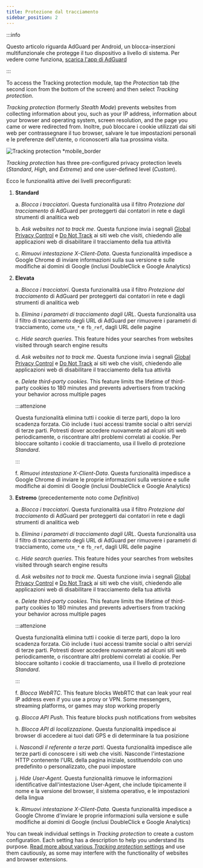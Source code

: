 ```yaml
---
title: Protezione dal tracciamento
sidebar_position: 2
---
```


:::info

Questo articolo riguarda AdGuard per Android, un blocca-inserzioni multifunzionale che protegge il tuo dispositivo a livello di sistema. Per vedere come funziona, [scarica l'app di AdGuard](https://agrd.io/download-kb-adblock)

:::

To access the Tracking protection module, tap the _Protection_ tab (the second icon from the bottom of the screen) and then select _Tracking protection_.

_Tracking protection_ (formerly _Stealth Mode_) prevents websites from collecting information about you, such as your IP address, information about your browser and operating system, screen resolution, and the page you came or were redirected from. Inoltre, può bloccare i cookie utilizzati dai siti web per contrassegnare il tuo browser, salvare le tue impostazioni personali e le preferenze dell'utente, o riconoscerti alla tua prossima visita.

![Tracking protection \*mobile_border](https://cdn.adtidy.org/content/kb/ad_blocker/android/features/tracking_protection.png)

_Tracking protection_ has three pre-configured privacy protection levels (_Standard_, _High_, and _Extreme_) and one user-defined level (_Custom_).

Ecco le funzionalità attive dei livelli preconfigurati:

1. **Standard**

   a. _Blocca i tracciatori_. Questa funzionalità usa il filtro _Protezione dal tracciamento_ di AdGuard per proteggerti dai contatori in rete e dagli strumenti di analitica web

   b. _Ask websites not to track me_. Questa funzione invia i segnali [Global Privacy Control](https://globalprivacycontrol.org/) e [Do Not Track](https://en.wikipedia.org/wiki/Do_Not_Track) ai siti web che visiti, chiedendo alle applicazioni web di disabilitare il tracciamento della tua attività

   c. _Rimuovi intestazione X-Client-Data_. Questa funzionalità impedisce a Google Chrome di inviare informazioni sulla sua versione e sulle modifiche ai domini di Google (inclusi DoubleClick e Google Analytics)

2. **Elevata**

   a. _Blocca i tracciatori_. Questa funzionalità usa il filtro _Protezione dal tracciamento_ di AdGuard per proteggerti dai contatori in rete e dagli strumenti di analitica web

   b. _Elimina i parametri di tracciamento dagli URL_. Questa funzionalità usa il filtro di tracciamento degli URL di AdGuard per rimuovere i parametri di tracciamento, come `utm_*` e `fb_ref`, dagli URL delle pagine

   c. _Hide search queries_. This feature hides your searches from websites visited through search engine results

   d. _Ask websites not to track me_. Questa funzione invia i segnali [Global Privacy Control](https://globalprivacycontrol.org/) e [Do Not Track](https://en.wikipedia.org/wiki/Do_Not_Track) ai siti web che visiti, chiedendo alle applicazioni web di disabilitare il tracciamento della tua attività

   e. _Delete third-party cookies_. This feature limits the lifetime of third-party cookies to 180 minutes and prevents advertisers from tracking your behavior across multiple pages

   :::attenzione

   Questa funzionalità elimina tutti i cookie di terze parti, dopo la loro scadenza forzata. Ciò include i tuoi accessi tramite social o altri servizi di terze parti. Potresti dover accedere nuovamente ad alcuni siti web periodicamente, o riscontrare altri problemi correlati ai cookie. Per bloccare soltanto i cookie di tracciamento, usa il livello di protezione _Standard_.

   :::

   f. _Rimuovi intestazione X-Client-Data_. Questa funzionalità impedisce a Google Chrome di inviare le proprie informazioni sulla versione e sulle modifiche ai domini di Google (inclusi DoubleClick e Google Analytics)

3. **Estremo** (precedentemente noto come _Definitivo_)

   a. _Blocca i tracciatori_. Questa funzionalità usa il filtro _Protezione dal tracciamento_ di AdGuard per proteggerti dai contatori in rete e dagli strumenti di analitica web

   b. _Elimina i parametri di tracciamento dagli URL_. Questa funzionalità usa il filtro di tracciamento degli URL di AdGuard per rimuovere i parametri di tracciamento, come `utm_*` e `fb_ref`, dagli URL delle pagine

   c. _Hide search queries_. This feature hides your searches from websites visited through search engine results

   d. _Ask websites not to track me_. Questa funzione invia i segnali [Global Privacy Control](https://globalprivacycontrol.org/) e [Do Not Track](https://en.wikipedia.org/wiki/Do_Not_Track) ai siti web che visiti, chiedendo alle applicazioni web di disabilitare il tracciamento della tua attività

   e. _Delete third-party cookies_. This feature limits the lifetime of third-party cookies to 180 minutes and prevents advertisers from tracking your behavior across multiple pages

   :::attenzione

   Questa funzionalità elimina tutti i cookie di terze parti, dopo la loro scadenza forzata. Ciò include i tuoi accessi tramite social o altri servizi di terze parti. Potresti dover accedere nuovamente ad alcuni siti web periodicamente, o riscontrare altri problemi correlati ai cookie. Per bloccare soltanto i cookie di tracciamento, usa il livello di protezione _Standard_.

   :::

   f. _Blocca WebRTC_. This feature blocks WebRTC that can leak your real IP address even if you use a proxy or VPN. Some messengers, streaming platforms, or games may stop working properly

   g. _Blocca API Push_. This feature blocks push notifications from websites

   h. _Blocca API di localizzazione_. Questa funzionalità impedisce ai browser di accedere ai tuoi dati GPS e di determinare la tua posizione

   i. _Nascondi il referente a terze parti_. Questa funzionalità impedisce alle terze parti di conoscere i siti web che visiti. Nasconde l'intestazione HTTP contenente l'URL della pagina iniziale, sostituendolo con uno predefinito o personalizzato, che puoi impostare

   j. _Hide User-Agent_. Questa funzionalità rimuove le informazioni identificative dall'intestazione User-Agent, che include tipicamente il nome e la versione del browser, il sistema operativo, e le impostazioni della lingua

   k. _Rimuovi intestazione X-Client-Data_. Questa funzionalità impedisce a Google Chrome d'inviare le proprie informazioni sulla versione e sulle modifiche ai domini di Google (inclusi DoubleClick e Google Analytics)

You can tweak individual settings in _Tracking protection_ to create a custom configuration. Each setting has a description to help you understand its purpose. [Read more about various _Tracking protection_ settings](/general/stealth-mode) and use them cautiously, as some may interfere with the functionality of websites and browser extensions.

